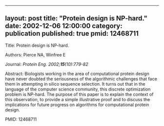 
---
layout: post
title:  "Protein design is NP-hard."
date:   2002-12-06 12:00:00
category:  publication
published: true
pmid: 12468711
---

Title: Protein design is NP-hard.

Authors: Pierce NA, Winfree E

Journal: *Protein Eng. 2002;**15**(10):779-82*

Abstract: Biologists working in the area of computational protein design have never doubted the seriousness of the algorithmic challenges that face them in attempting in silico sequence selection. It turns out that in the language of the computer science community, this discrete optimization problem is NP-hard. The purpose of this paper is to explain the context of this observation, to provide a simple illustrative proof and to discuss the implications for future progress on algorithms for computational protein design.

PMID: 12468711

